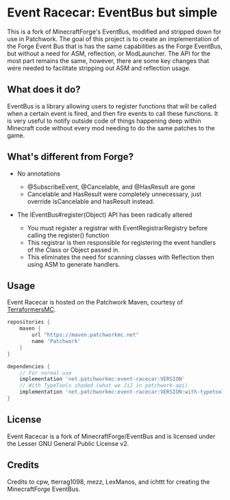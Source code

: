 # Event Racecar: EventBus but simple

This is a fork of MinecraftForge's EventBus, modified and stripped down for use in Patchwork. The goal of this project
is to create an implementation of the Forge Event Bus that is has the same capabilities as the Forge EventBus, but
without a need for ASM, reflection, or ModLauncher. The API for the most part remains the same, however, there are some key
changes that were needed to facilitate stripping out ASM and reflection usage.


## What does it do?

EventBus is a library allowing users to register functions that will be called when a certain event is fired, and then
fire events to call these functions. It is very useful to notify outside code of things happening deep within Minecraft
code without every mod needing to do the same patches to the game.


## What's different from Forge?

* No annotations
    * @SubscribeEvent, @Cancelable, and @HasResult are gone
    * Cancelable and HasResult were completely unnecessary, just override isCancelable and hasResult instead.

* The IEventBus#register(Object) API has been radically altered
    * You must register a registrar with EventRegistrarRegistry before calling the register() function
    * This registrar is then responsible for registering the event handlers of the Class or Object passed in.
    * This eliminates the need for scanning classes with Reflection then using ASM to generate handlers.
 

## Usage
Event Racecar is hosted on the Patchwork Maven, courtesy of [TerraformersMC](https://www.terraformersmc.com/).

```groovy
repositories {
    maven {
        url "https://maven.patchworkmc.net"
        name 'Patchwork'
    }
}

dependencies {
    // For normal use
    implementation 'net.patchworkmc:event-racecar:VERSION'
    // With TypeTools shaded (what we JiJ in patchwork-api)
    implementation 'net.patchworkmc:event-racecar:VERSION:with-typetools'
}
```
## License

Event Racecar is a fork of MinecraftForge/EventBus and is licensed under the Lesser GNU General Public License v2.


## Credits

Credits to cpw, tterrag1098, mezz, LexManos, and ichttt for creating the MinecraftForge EventBus.
